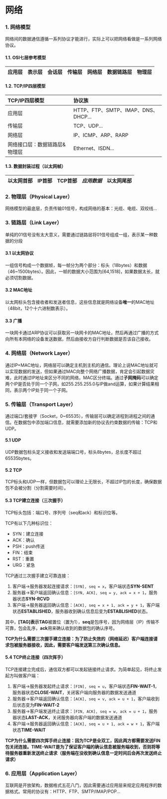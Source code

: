 # 网络
### 1. 网络模型
网络间的数据通信遵循一系列协议才能进行，实际上可以把网络看做是一系列网络协议。
#### 1.1. OSI七层参考模型
|应用层|表示层|会话层|传输层|网络层|数据链路层|物理层|
|---|---|---|---|---|---|---|
#### 1.2. TCP/IP四层模型
|TCP/IP四层模型|协议族|
|:---|:---|
|应用层|HTTP、FTP、SMTP、IMAP、DNS、DHCP...|
|传输层|TCP、UDP...|
|网络层|IP、ICMP、ARP、RARP|
|网络接口层：数据链路层&物理层|Ethernet、ISDN...|
#### 1.3. 数据封装过程（以太网帧）
|以太网首部|IP首部|TCP首部|*应用数据*|以太网尾部|
|---|---|---|---|---|
### 2. 物理层（Physical Layer）
网络模型的最底层，负责传输01信号，构成网络的基本：光缆、电缆、双绞线...
### 3. 链路层（Link Layer）
单纯的01信号没有太大意义，需要通过链路层将01信号组成一组，表示某一种数据的分段
#### 3.1 以太网协议
一组信号构成一个数据帧，每一帧分为两个部分：标头（18bytes）和数据（46~1500bytes）。因此，一帧的数据大小范围为[64,1518]，如果数据太长，就必须切割数据。
#### 3.2 MAC地址
以太网标头包含接收者和发送者信息，这些信息就是网络设备**唯一**的MAC地址（48bit，12个十六进制数表示）。
#### 3.3 广播
一块网卡通过ARP协议可以获取另一块网卡的MAC地址，然后再通过广播的方式向所有本网络的设备发送数据，然后由接收方自行判断数据是否该自己接收。
### 4. 网络层（Network Layer）
通过IP+MAC地址，网络层可以确定主机到主机的通信。理论上说MAC地址就可以实现数据的发送，但如果通过MAC向整个网络广播数据，肯定会引起数据灾难，此时通过IP地址来区分不同的网络，MAC区分终端。通过**子网掩码**可以确定两个IP是否处于同一个子网，如255.255.255.0与IP做and运算，如果计算结果相同，表示两个IP处于同一个子网。
### 5. 传输层（Transport Layer）
通过端口/套接字（Socket，0~65535），传输层可以确定进程到进程之间的通信。在数据包中添加端口信息，就需要添加新的协议去约束数据的传输：TCP和UDP。
#### 5.1 UDP
UDP数据包标头定义接收和发送端端口号，标头8bytes，总长度不超过65535bytes。
#### 5.2 TCP
TCP标头和UDP一样，但数据包可以理论上无限长，不超过IP包的长度，确保数据包不会被分割（分割需要时间）。
#### 5.3 TCP建立连接（三次握手）
TCP标头包括：端口号、序列号（seq和ack）和标识位等。

TCP有以下几种标识位：
* SYN：建立连接
* ACK：确认
* PSH：push传送
* FIN：结束
* RST：重置
* URG：紧急

TCP通过三次握手建立可靠连接：
1. 客户端->服务器发起连接请求：`[SYN], seq = x`，客户端状态**SYN-SENT**
2. 服务器->客户端返回确认信息：`[SYN, ACK], seq = y, ack = x + 1`，服务器状态**SYN-RCVD**
3. 客户端->服务器返回确认信息：`[ACK], seq = x + 1, ack = y + 1`，客户端状态**ESTABLISHED**，服务器收到确认信息后变为**ESTABLISHED**状态。

其中，**[TAG]**表示**TAG**被置位（置为1），**seq**是包序号，因为网络层（IP）传输不可靠，包会乱序，**ack**用来确认收到的数据包的确认序号。

**TCP为什么需要三次握手建立连接：为了防止失效的（网络延迟）客户端连接请求包被服务器接收，因此，需要客户端发送第三次确认信息。**

#### 5.4 TCP终止连接（四次挥手）
TCP连接建立完成后，通信双方都可以发起链接终止请求。为简单起见，将终止发起方叫做客户端：
1. 客户端->服务器发起终止请求：`[FIN], seq = u`，客户端状态**FIN-WAIT-1**，服务器状态**CLOSE-WAIT**，关闭客户端向服务器的数据发送通道
2. 服务器->客户端返回确认信息：`[ACK], seq = v, ack = u + 1`，客户端收到后状态变为**FIN-WAIT-2**
3. 服务器->客户端发送终止请求：`[FIN, ACK], seq = w, ack = u + 1`，服务器状态**LAST-ACK**，关闭服务器向客户端的数据发送通道
4. 客户端->服务器返回确认信息：`[ACK], seq = u + 1, ack = w + 1`，客户端状态**TIME-WAIT**

**TCP为什么需要四次挥手终止连接：因为TCP是全双工，因此两方都需要发送FIN包关闭连接。TIME-WAIT是为了保证客户端的确认信息被服务端收到，否则将等待服务器重新发送终止请求（服务端在没收到确认信息一定时间后会再次发送终止请求）**

### 6. 应用层（Application Layer）
互联网是开放架构，数据格式五花八门，因此需要通过应用层来规定应用程序的数据格式。常用的协议有：HTTP、FTP、SMTP/IMAP/POP...

